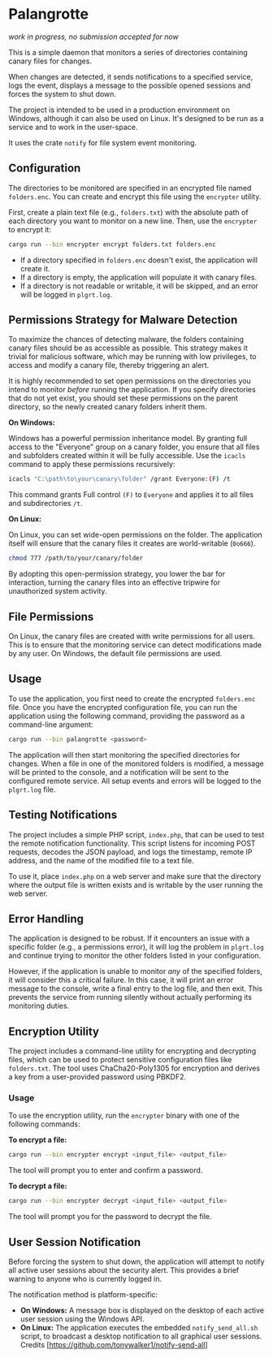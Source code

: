 # Palangrotte

_work in progress, no submission accepted for now_


This is a simple daemon that monitors a series of directories containing canary files for changes.

When changes are detected, it sends notifications to a specified service, logs the event, displays a message to the possible opened sessions and forces the system to shut down.

The project is intended to be used in a production environment on Windows, although it can also be used on Linux. It's designed to be run as a service and to work in the user-space.

It uses the crate `notify` for file system event monitoring.

## Configuration

The directories to be monitored are specified in an encrypted file named `folders.enc`. You can create and encrypt this file using the `encrypter` utility.

First, create a plain text file (e.g., `folders.txt`) with the absolute path of each directory you want to monitor on a new line. Then, use the `encrypter` to encrypt it:

```bash
cargo run --bin encrypter encrypt folders.txt folders.enc
```

- If a directory specified in `folders.enc` doesn't exist, the application will create it.
- If a directory is empty, the application will populate it with canary files.
- If a directory is not readable or writable, it will be skipped, and an error will be logged in `plgrt.log`.

## Permissions Strategy for Malware Detection

To maximize the chances of detecting malware, the folders containing canary files should be as accessible as possible. This strategy makes it trivial for malicious software, which may be running with low privileges, to access and modify a canary file, thereby triggering an alert.

It is highly recommended to set open permissions on the directories you intend to monitor *before* running the application. If you specify directories that do not yet exist, you should set these permissions on the parent directory, so the newly created canary folders inherit them.

**On Windows:**

Windows has a powerful permission inheritance model. By granting full access to the "Everyone" group on a canary folder, you ensure that all files and subfolders created within it will be fully accessible. Use the `icacls` command to apply these permissions recursively:

```bash
icacls "C:\path\to\your\canary\folder" /grant Everyone:(F) /t
```
This command grants Full control `(F)` to `Everyone` and applies it to all files and subdirectories `/t`.

**On Linux:**

On Linux, you can set wide-open permissions on the folder. The application itself will ensure that the canary files it creates are world-writable (`0o666`).

```bash
chmod 777 /path/to/your/canary/folder
```

By adopting this open-permission strategy, you lower the bar for interaction, turning the canary files into an effective tripwire for unauthorized system activity.

## File Permissions

On Linux, the canary files are created with write permissions for all users. This is to ensure that the monitoring service can detect modifications made by any user. On Windows, the default file permissions are used.

## Usage

To use the application, you first need to create the encrypted `folders.enc` file. Once you have the encrypted configuration file, you can run the application using the following command, providing the password as a command-line argument:

```bash
cargo run --bin palangrotte <password>
```

The application will then start monitoring the specified directories for changes. When a file in one of the monitored folders is modified, a message will be printed to the console, and a notification will be sent to the configured remote service. All setup events and errors will be logged to the `plgrt.log` file.

## Testing Notifications

The project includes a simple PHP script, `index.php`, that can be used to test the remote notification functionality. This script listens for incoming POST requests, decodes the JSON payload, and logs the timestamp, remote IP address, and the name of the modified file to a text file.

To use it, place `index.php` on a web server and make sure that the directory where the output file is written exists and is writable by the user running the web server.

## Error Handling

The application is designed to be robust. If it encounters an issue with a specific folder (e.g., a permissions error), it will log the problem in `plgrt.log` and continue trying to monitor the other folders listed in your configuration.

However, if the application is unable to monitor *any* of the specified folders, it will consider this a critical failure. In this case, it will print an error message to the console, write a final entry to the log file, and then exit. This prevents the service from running silently without actually performing its monitoring duties.

## Encryption Utility

The project includes a command-line utility for encrypting and decrypting files, which can be used to protect sensitive configuration files like `folders.txt`. The tool uses ChaCha20-Poly1305 for encryption and derives a key from a user-provided password using PBKDF2.

### Usage

To use the encryption utility, run the `encrypter` binary with one of the following commands:

**To encrypt a file:**

```bash
cargo run --bin encrypter encrypt <input_file> <output_file>
```

The tool will prompt you to enter and confirm a password.

**To decrypt a file:**

```bash
cargo run --bin encrypter decrypt <input_file> <output_file>
```

The tool will prompt you for the password to decrypt the file.

## User Session Notification

Before forcing the system to shut down, the application will attempt to notify all active user sessions about the security alert. This provides a brief warning to anyone who is currently logged in.

The notification method is platform-specific:

-   **On Windows:** A message box is displayed on the desktop of each active user session using the Windows API.
-   **On Linux:** The application executes the embedded `notify_send_all.sh` script, to broadcast a desktop notification to all graphical user sessions. Credits [https://github.com/tonywalker1/notify-send-all]

